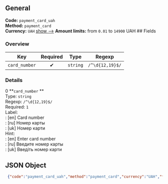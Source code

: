 ## General 
**Code:** `payment_card_uah`  
**Method:** `payment_card`  
**Currency:** `UAH` [show -->]() 
**Amount limits:** from `0.01`  to `14900`  UAH ## Fields 
### Overview 
|Key|Required|Type|Regexp| 
|:---:|:---:|:---:|:---:| 
|`card_number` |✔ |`string` |`/^\d{12,19}$/` | 
 
### Details 
0 **`card_number` **  
Type: `string`  
Regexp: `/^\d{12,19}$/`  
Required: `1`  
Label:  
: [en] Card number  
: [ru] Номер карты  
: [uk] Номер карти  
Hint:  
: [en] Enter card number  
: [ru] Введите номер карты  
: [uk] Введіть номер карти  
## JSON Object 
```json
 {"code":"payment_card_uah","method":"payment_card","currency":"UAH","fields":[{"key":"card_number","type":"string","label":{"en":"Card number","ru":"\u041d\u043e\u043c\u0435\u0440 \u043a\u0430\u0440\u0442\u044b","uk":"\u041d\u043e\u043c\u0435\u0440 \u043a\u0430\u0440\u0442\u0438"},"hint":{"en":"Enter card number","ru":"\u0412\u0432\u0435\u0434\u0438\u0442\u0435 \u043d\u043e\u043c\u0435\u0440 \u043a\u0430\u0440\u0442\u044b","uk":"\u0412\u0432\u0435\u0434\u0456\u0442\u044c \u043d\u043e\u043c\u0435\u0440 \u043a\u0430\u0440\u0442\u0438"},"regexp":"\/^\\d{12,19}$\/","required":true,"position":1,"options":{"validators":[{"name":"Luhn"}]}}],"amount_min":0.01,"amount_max":14900}```  
